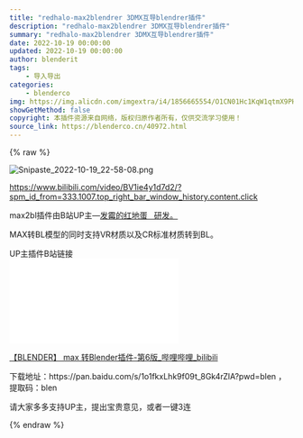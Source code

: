 ```yaml
---
title: "redhalo-max2blendrer 3DMX互导blendrer插件"
description: "redhalo-max2blendrer 3DMX互导blendrer插件"
summary: "redhalo-max2blendrer 3DMX互导blendrer插件"
date: 2022-10-19 00:00:00
updated: 2022-10-19 00:00:00
author: blenderit
tags: 
    - 导入导出
categories:
    - blenderco
img: https://img.alicdn.com/imgextra/i4/1856665554/O1CN01Hc1KqW1qtmX9PHRbK_!!1856665554.png
showGetMethod: false
copyright: 本插件资源来自网络，版权归原作者所有，仅供交流学习使用！
source_link: https://blenderco.cn/40972.html
---
```


{% raw %}
<p><img src="https://img.alicdn.com/imgextra/i4/1856665554/O1CN01Hc1KqW1qtmX9PHRbK_!!1856665554.png" alt="Snipaste_2022-10-19_22-58-08.png"></p><p><a href="https://www.bilibili.com/video/BV1ie4y1d7d2/?spm_id_from=333.1007.top_right_bar_window_history.content.click">https://www.bilibili.com/video/BV1ie4y1d7d2/?spm_id_from=333.1007.top_right_bar_window_history.content.click</a></p><p>max2bl插件由B站UP主—<a class="username" href="https://space.bilibili.com/268636650" target="_blank" rel="noopener">发霉的红地蛋   研发。</a></p><p>MAX转BL模型的同时支持VR材质以及CR标准材质转到BL。</p><p>UP主插件B站链接<br>
<iframe src="//player.bilibili.com/player.html?aid=557614062&amp;bvid=BV1ie4y1d7d2&amp;cid=819970427&amp;page=1" scrolling="no" border="0" frameborder="no" framespacing="0" allowfullscreen="true"> </iframe></p><p><a href="https://www.bilibili.com/video/BV1ie4y1d7d2/?spm_id_from=333.788&amp;vd_source=e34d74665f4c27b84ad7f27d09e8aead">【BLENDER】 max 转Blender插件-第6版_哔哩哔哩_bilibili</a></p><p>下载地址：https://pan.baidu.com/s/1o1fkxLhk9f09t_8Gk4rZlA?pwd=blen ，提取码：blen</p><p>请大家多多支持UP主，提出宝贵意见，或者一键3连</p>
<div style="display: none">blenderco</div>
{% endraw %}